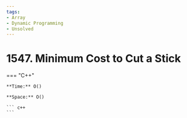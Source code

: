 ```yaml
---
tags:
- Array
- Dynamic Programming
- Unsolved
---
```



# 1547. Minimum Cost to Cut a Stick

=== "C++"

    **Time:** O()

    **Space:** O()

    ``` c++
    ```